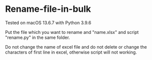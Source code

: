 # Rename-file-in-bulk
Tested on macOS 13.6.7 with Python 3.9.6

Put the file which you want to rename and "name.xlsx" and script "rename.py" in the same folder.

Do not change the name of excel file and do not delete or change the characters of first line in excel, otherwise script will not working.
